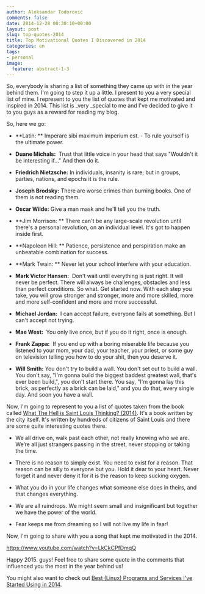 ```yaml
---
author: Aleksandar Todorović
comments: false
date: 2014-12-28 00:30:10+00:00
layout: post
slug: top-quotes-2014
title: Top Motivational Quotes I Discovered in 2014
categories: en
tags:
- personal
image:
  feature: abstract-1-3
---
```


So, everybody is sharing a list of something they came up with in the year behind them. I'm going to step it up a little. I present to you a very special list of mine. I represent to you the list of quotes that kept me motivated and inspired in 2014. This list is _very _special to me and I've decided to give it to you guys as a reward for reading my blog.

So, here we go:




  * **Latin: ** Imperare sibi maximum imperium est. - To rule yourself is the ultimate power.


  * **Duane Michals:**  Trust that little voice in your head that says "Wouldn't it be interesting if..." And then do it.


  * **Friedrich Nietzsche:** In individuals, insanity is rare; but in groups, parties, nations, and epochs it is the rule.


  * **Joseph Brodsky:** There are worse crimes than burning books. One of them is not reading them.


  * **Oscar Wilde:** Give a man mask and he'll tell you the truth.


  * **Jim Morrison: ** There can't be any large-scale revolution until there's a personal revolution, on an individual level. It's got to happen inside first.


  * **Napoleon Hill: ** Patience, persistence and perspiration make an unbeatable combination for success.


  * **Mark Twain: ** Never let your school interfere with your education.


  * **Mark Victor Hansen:**  Don't wait until everything is just right. It will never be perfect. There will always be challenges, obstacles and less than perfect conditions. So what. Get started now. With each step you take, you will grow stronger and stronger, more and more skilled, more and more self-confident and more and more successful.


  * **Michael Jordan:**  I can accept failure, everyone fails at something. But I can't accept not trying.


  * **Mae West:**  You only live once, but if you do it right, once is enough.


  * **Frank Zappa:**  If you end up with a boring miserable life because you listened to your mom, your dad, your teacher, your priest, or some guy on television telling you how to do your shit, then you deserve it.


  * **Will Smith:** You don't try to build a wall. You don't set out to build a wall. You don't say, "I'm gonna build the biggest baddest greatest wall, that's ever been build,", you don't start there. You say, "I'm gonna lay this brick, as perfectly as a brick can be laid," and you do that, every single day. And soon you have a wall.


Now, I'm going to represent to you a list of quotes taken from the book called [What The Hell is Saint Louis Thinking? (2014)](http://stlcurator.com/henry-goldkamp-what-the-hell-stl/). It's a book written by the city itself. It's written by hundreds of citizens of Saint Louis and there are some quite interesting quotes there.




  * We all drive on, walk past each other, not really knowing who we are. We’re all just strangers passing in the street, never stopping or taking the time.


  * There is no reason to simply exist. You need to exist for a reason. That reason can be silly to everyone but you. Hold it dear to your heart. Never forget it and never deny it for it is the reason to keep sucking oxygen.


  * What you do in your life changes what someone else does in theirs, and that changes everything.


  * We are all raindrops. We might seem small and insignificant but together we have the power of the world.


  * Fear keeps me from dreaming so I will not live my life in fear!


Now, I'm going to share with you a song that kept me motivated in the 2014.

https://www.youtube.com/watch?v=LkCkCPfDmqQ

Happy 2015. guys! Feel free to share some quote in the comments that influenced you the most in the year behind us!

You might also want to check out [Best (Linux) Programs and Services I've Started Using in 2014](https://aleksandartodorovic.wordpress.com/2015/01/10/best-linux-programs-and-services-in-2014/).
